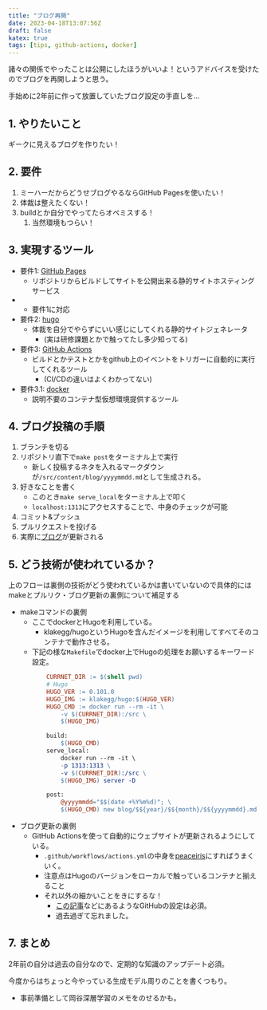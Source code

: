 ```yaml
---
title: "ブログ再開"
date: 2023-04-18T13:07:56Z
draft: false
katex: true
tags: [tips, github-actions, docker]
---
```


諸々の関係でやったことは公開にしたほうがいいよ！というアドバイスを受けたのでブログを再開しようと思う。

手始めに2年前に作って放置していたブログ設定の手直しを...

## 1. やりたいこと

ギークに見えるブログを作りたい！

## 2. 要件

1. ミーハーだからどうせブログやるならGitHub Pagesを使いたい！
1. 体裁は整えたくない！
1. buildとか自分でやってたらオペミスする！
   1. 当然環境もつらい！

## 3. 実現するツール

- 要件1: [GitHub Pages](https://docs.github.com/ja/pages/getting-started-with-github-pages/about-github-pages)
  - リポジトリからビルドしてサイトを公開出来る静的サイトホスティングサービス
-
  - 要件1に対応
- 要件2: [hugo](https://gohugo.io/)
  - 体裁を自分でやらずにいい感じにしてくれる静的サイトジェネレータ
    - (実は研修課題とかで触ってたし多少知ってる)
- 要件3: [GitHub Actions](https://github.com/features/actions)
  - ビルドとかテストとかをgithub上のイベントをトリガーに自動的に実行してくれるツール
    - (CI/CDの違いはよくわかってない)
- 要件3.1: [docker](https://www.docker.com/)
  - 説明不要のコンテナ型仮想環境提供するツール


## 4. ブログ投稿の手順

1. ブランチを切る
1. リポジトリ直下で`make post`をターミナル上で実行
   - 新しく投稿するネタを入れるマークダウンが`/src/content/blog/yyyymmdd.md`として生成される。
1. 好きなことを書く
   - このとき`make serve_local`をターミナル上で叩く
   - `localhost:1313`にアクセスすることで、中身のチェックが可能
1. コミット&プッシュ
1. プルリクエストを投げる
1. 実際に[ブログ](https://tokuma09.github.io/)が更新される


## 5. どう技術が使われているか？

上のフローは裏側の技術がどう使われているかは書いていないので具体的にはmakeとプルリク・ブログ更新の裏側について補足する
- makeコマンドの裏側
  - ここでdockerとHugoを利用している。
    -  klakegg/hugoというHugoを含んだイメージを利用してすべてそのコンテナで動作させる。
  - 下記の様な`Makefile`でdocker上でHugoの処理をお願いするキーワード設定。
    ```Makefile
        CURRNET_DIR := $(shell pwd)
        # Hugo
        HUGO_VER := 0.101.0
        HUGO_IMG := klakegg/hugo:$(HUGO_VER)
        HUGO_CMD := docker run --rm -it \
            -v $(CURRNET_DIR):/src \
            $(HUGO_IMG)

        build:
            $(HUGO_CMD)
        serve_local:
            docker run --rm -it \
            -p 1313:1313 \
            -v $(CURRNET_DIR):/src \
            $(HUGO_IMG) server -D

        post:
            @yyyymmdd="$$(date +%Y%m%d)"; \
            $(HUGO_CMD) new blog/$${year}/$${month}/$${yyyymmdd}.md
    ```
- ブログ更新の裏側
  - GitHub Actionsを使って自動的にウェブサイトが更新されるようにしている。
    - `.github/workflows/actions.yml`の中身を[peaceiris]( klakegg/hugoというHugoを含んだイメージを利用してすべてそのコンテナで動作させる。)にすればうまくいく。
    - 注意点はHugoのバージョンをローカルで触っているコンテナと揃えること
    - それ以外の細かいことをきにするな！
      - [この記事](https://zenn.dev/nikaera/articles/hugo-github-actions-for-github-pages#github-actions-%E3%81%A7-hugo-%E3%81%AE%E3%83%93%E3%83%AB%E3%83%89%E3%81%8B%E3%82%89%E3%83%87%E3%83%97%E3%83%AD%E3%82%A4%E3%81%BE%E3%81%A7%E3%82%92%E8%87%AA%E5%8B%95%E5%8C%96%E3%81%99%E3%82%8B%E3%81%9F%E3%82%81%E3%81%AE%E7%92%B0%E5%A2%83%E3%82%92%E6%95%B4%E3%81%88%E3%82%8B)などにあるようなGitHubの設定は必須。
      - 過去過ぎて忘れました。

## 7. まとめ

2年前の自分は過去の自分なので、定期的な知識のアップデート必須。

今度からはちょっと今やっている生成モデル周りのことを書くつもり。
- 事前準備として岡谷深層学習のメモをのせるかも。
